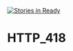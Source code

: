 [![Stories in Ready](https://badge.waffle.io/u14310156/HTTP_418.png?label=ready&title=Ready)](https://waffle.io/u14310156/HTTP_418)
# HTTP_418